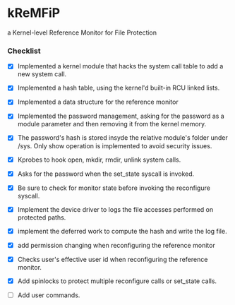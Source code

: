 # kReMFiP

a Kernel-level Reference Monitor for File Protection

### Checklist

- [x] Implemented a kernel module that hacks the system call table to add a new system call.
- [x] Implemented a hash table, using the kernel'd built-in RCU linked lists.
- [x] Implemented a data structure for the reference monitor
- [x] Implemented the password management, asking for the password as a module parameter and then removing it from the
  kernel memory.
- [x] The password's hash is stored insyde the relative module's folder under /sys. Only show operation is implemented
  to avoid security issues.
- [x] Kprobes to hook open, mkdir, rmdir, unlink system calls.
- [x] Asks for the password when the set_state syscall is invoked.
- [x] Be sure to check for monitor state before invoking the reconfigure syscall.
- [x] Implement the device driver to logs the file accesses performed on protected paths.
- [x] implement the deferred work to compute the hash and write the log file.
- [x] add permission changing when reconfiguring the reference monitor
- [x] Checks user's effective user id when reconfiguring the reference monitor.
- [x] Add spinlocks to protect multiple reconfigure calls or set_state calls.
- [ ] Add user commands.

